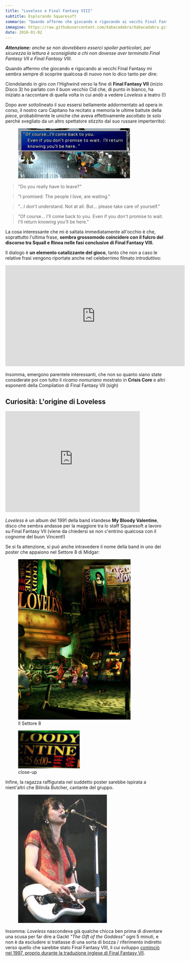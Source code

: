 ```yaml
---
title: "Loveless e Final Fantasy VIII"
subtitle: Esplorando Squaresoft
sommario: "Quando affermo che giocando e rigocando ai vecchi Final Fantasy mi sembra sempre di scoprire qualcosa di nuovo non lo dico tanto per dire..."
immagine: https://raw.githubusercontent.com/Xabacadabra/Xabacadabra.github.io/master/images/loveless.jpg
date: 2016-01-02
---
```


_**Attenzione:** anche se non dovrebbero esserci spoiler particolari, per sicurezza la lettura è sconsigliata a chi non dovesse aver terminato Final Fantasy VII e Final Fantasy VIII._

Quando affermo che giocando e rigocando ai vecchi Final Fantasy mi sembra sempre di scoprire qualcosa di nuovo non lo dico tanto per dire:

Ciondolando in giro con l'Highwind verso la fine di **Final Fantasy VII** (inizio Disco 3) ho parlato con il buon vecchio Cid che, di punto in bianco, ha iniziato a raccontare di quella volta in cui andò a vedere _Loveless_ a teatro (!)

Dopo aver sottolineato il suo essersi bellamente addormentato ad opera in corso, il nostro caro Capitano ha recitato a memoria le ultime battute della _piece_, probabilmente le uniche che aveva effettivamente ascoltato (e solo perché svegliato da un altro spettatore stizzito dal suo russare imperterrito):

<figure>
	<img src="https://raw.githubusercontent.com/Xabacadabra/Xabacadabra.github.io/master/gallery/loveless/cid.jpg" alt="Cid Higwind cita Loveless">
</figure>

> "Do you really have to leave?"

> "I promised. The people I love, are waiting."

> "...I don't understand. Not at all. But... please take care of yourself."

> "Of course... I'll come back to you. Even if you don't promise to wait. I'll return knowing you'll be here."

La cosa interessante che mi è saltata immediatamente all'occhio è che, soprattutto l'ultima frase, **sembra grossomodo coincidere con il fulcro del discorso tra Squall e Rinoa nelle fasi conclusive di Final Fantasy VIII.**

Il dialogo è **un elemento catalizzante del gioco**, tanto che non a caso le relative frasi vengono riportate anche nel celeberrimo filmato introduttivo:

<iframe width="560" height="315" src="https://www.youtube.com/embed/1GHCJJXqneU" frameborder="0" allowfullscreen></iframe>

Insomma, emergono parentele interessanti, che non so quanto siano state considerate poi con tutto il _ricamo nomuriano_ mostrato in **Crisis Core** e altri esponenti della Compilation di Final Fantasy VII (sigh)

## Curiosità: L'origine di Loveless

<iframe width="420" height="315" src="https://www.youtube.com/embed/OrMjc4oz0mY" frameborder="0" allowfullscreen></iframe>

_Loveless_ è un album del 1991 della band irlandese **My Bloody Valentine**, disco che sembra andasse per la maggiore tra lo staff Squaresoft a lavoro su Final Fantasy VII (viene da chiedersi se non c'entrino qualcosa con il cognome del buon Vincent!)

Se si fa attenzione, si può anche intravedere il nome della band in uno dei poster che appaiono nel Settore 8 di Midgar:

<figure>
	<img src="https://raw.githubusercontent.com/Xabacadabra/Xabacadabra.github.io/master/gallery/loveless/sector8loveless.jpg" alt="Sector 8 Loveless">
		<figcaption>Il Settore 8</figcaption>

</figure>

<figure>
	<img src="https://raw.githubusercontent.com/Xabacadabra/Xabacadabra.github.io/master/gallery/loveless/mybloodyvalentine.jpg" alt="My Bloody Valentine">
	<figcaption>close-up</figcaption>
</figure>

Infine, la ragazza raffigurata nel suddetto poster sarebbe ispirata a nient'altri che Bilinda Butcher, cantante del gruppo.

<figure>
	<img src="https://raw.githubusercontent.com/Xabacadabra/Xabacadabra.github.io/master/gallery/loveless/BilindaButcher.jpg" alt="Bilinda Butcher">
</figure>

Insomma: _Loveless_ nascondeva già qualche chicca ben prima di diventare una scusa per far dire a Gackt _"The Gift of the Goddess"_ ogni 5 minuti, e non è da escludere si trattasse di una sorta di bozza / riferimento indiretto verso quello che sarebbe stato Final Fantasy VIII, il cui sviluppo [cominciò nel 1997, proprio durante la traduzione inglese di Final Fantasy VII](https://en.wikipedia.org/wiki/Final_Fantasy_VIII#Development).
